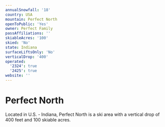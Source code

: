 ```yaml
---
annualSnowfall: '18'
country: USA
mountain: Perfect North
openToPublic: 'Yes'
owner: Perfect Family
passAffiliations: ''
skiableAcres: '100'
skied: 'No'
state: Indiana
surfaceLiftsOnly: 'No'
verticalDrop: '400'
operated:
  '2324': true
  '2425': true
website: ''
---
```



# Perfect North

Located in U.S. - Indiana, Perfect North is a ski area with a vertical drop of 400 feet and 100 skiable acres.
